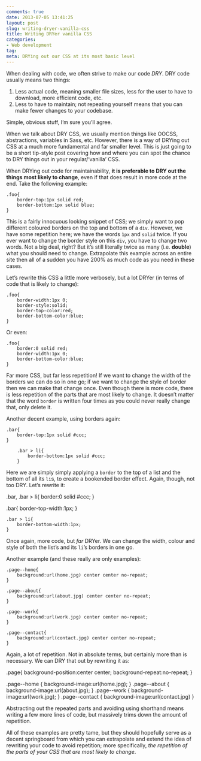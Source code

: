 ```yaml
---
comments: true
date: 2013-07-05 13:41:25
layout: post
slug: writing-dryer-vanilla-css
title: Writing DRYer vanilla CSS
categories:
- Web development
tag:
meta: DRYing out our CSS at its most basic level
---
```


When dealing with code, we often strive to make our code _DRY_. DRY code usually
means two things:

1. Less actual code, meaning smaller file sizes, less for the user to have to
   download, more efficient code, etc.
2. Less to have to maintain; not repeating yourself means that you can make
   fewer changes to your codebase.

Simple, obvious stuff, I’m sure you’ll agree.

When we talk about DRY CSS, we usually mention things like OOCSS, abstractions,
variables in Sass, etc. However, there is a way of DRYing out CSS at a much more
fundamental and far smaller level. This is just going to be a short tip-style
post covering how and where you can spot the chance to DRY things out in your
regular/‘vanilla’ CSS.

When DRYing out code for maintainability, **it is preferable to DRY out the
things most likely to change**, even if that does result in more code at the
end. Take the following example:

    .foo{
        border-top:1px solid red;
        border-bottom:1px solid blue;
    }

This is a fairly innocuous looking snippet of CSS; we simply want to pop
different coloured borders on the top and bottom of a `div`. However, we have
some repetition here; we have the words `1px` and `solid` twice. If you ever
want to change the border style on this `div`, you have to change two words. Not
a big deal, right? But it’s still literally twice as many (i.e. **double**) what
you should need to change. Extrapolate this example across an entire site then
all of a sudden you have 200% as much code as you need in these cases.

Let’s rewrite this CSS a little more verbosely, but a lot DRYer (in terms of
code that is likely to change):

    .foo{
        border-width:1px 0;
        border-style:solid;
        border-top-color:red;
        border-bottom-color:blue;
    }

Or even:

    .foo{
        border:0 solid red;
        border-width:1px 0;
        border-bottom-color:blue;
    }

Far more CSS, but far less repetition! If we want to change the width of the
borders we can do so in one go; if we want to change the style of border then we
can make that change once. Even though there is more code, there is less
repetition of the parts that are most likely to change. It doesn’t matter that
the word `border` is written four times as you could never really change that,
only delete it.

Another decent example, using borders again:

    .bar{
        border-top:1px solid #ccc;
    }

        .bar > li{
            border-bottom:1px solid #ccc;
        }

Here we are simply simply applying a `border` to the top of a list and the
bottom of all its `li`s, to create a bookended border effect. Again, though, not
too DRY. Let’s rewrite it:

.bar,
    .bar > li{
        border:0 solid #ccc;
    }

.bar{
    border-top-width:1px;
}

    .bar > li{
        border-bottom-width:1px;
    }

Once again, more code, but _far_ DRYer. We can change the width, colour and
style of both the list’s and its `li`’s borders in one go.

Another example (and these really are only examples):

    .page--home{
        background:url(home.jpg) center center no-repeat;
    }

    .page--about{
        background:url(about.jpg) center center no-repeat;
    }

    .page--work{
        background:url(work.jpg) center center no-repeat;
    }

    .page--contact{
        background:url(contact.jpg) center center no-repeat;
    }

Again, a lot of repetition. Not in absolute terms, but certainly more than is
necessary. We can DRY that out by rewriting it as:

.page{
    background-position:center center;
    background-repeat:no-repeat;
}

.page--home     { background-image:url(home.jpg); }
.page--about    { background-image:url(about.jpg); }
.page--work     { background-image:url(work.jpg); }
.page--contact  { background-image:url(contact.jpg) }

Abstracting out the repeated parts and avoiding using shorthand means writing a
few more lines of code, but massively trims down the amount of repetition.

All of these examples are pretty tame, but they should hopefully serve as a
decent springboard from which you can extrapolate and extend the idea of
rewriting your code to avoid repetition; more specifically, _the repetition of
the parts of your CSS that are most likely to change_.

